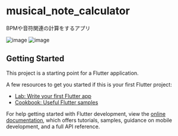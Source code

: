 # musical_note_calculator

BPMや音符関連の計算をするアプリ<br>

![image](https://github.com/user-attachments/assets/96fd0d06-fc3d-430b-a02e-f13ad2c1c9d1)
![image](https://github.com/user-attachments/assets/1596c8f5-eeb8-45cd-a1fd-42935688498a)



## Getting Started

This project is a starting point for a Flutter application.

A few resources to get you started if this is your first Flutter project:

- [Lab: Write your first Flutter app](https://docs.flutter.dev/get-started/codelab)
- [Cookbook: Useful Flutter samples](https://docs.flutter.dev/cookbook)

For help getting started with Flutter development, view the
[online documentation](https://docs.flutter.dev/), which offers tutorials,
samples, guidance on mobile development, and a full API reference.
